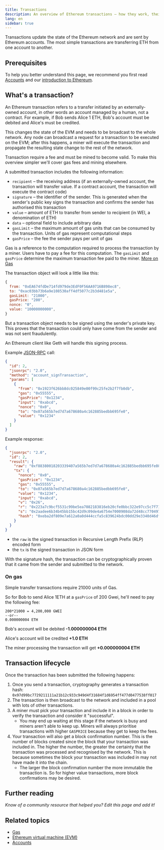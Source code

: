 ```yaml
---
title: Transactions
description: An overview of Ethereum transactions – how they work, their data structure, and how to send them via an application.
lang: en
sidebar: true
---
```


Transactions update the state of the Ethereum network and are sent by Ethereum accounts. The most simple transactions are transferring ETH from one account to another.

## Prerequisites

To help you better understand this page, we recommend you first read [Accounts](/en/developers/docs/accounts/) and our [introduction to Ethereum](/en/developers/docs/intro-to-ethereum/).

## What's a transaction?

An Ethereum transaction refers to a transfer initiated by an externally-owned account, in other words an account managed by a human, not a contract. For example, if Bob sends Alice 1 ETH, Bob's account must be debited and Alice's must be credited.

This changes the state of the EVM and needs to be broadcast to the whole network. Any node can broadcast a request for a transaction to be executed on the EVM; after this happens, a miner will execute the transaction and propagate the resulting state change to the rest of the network.

Transaction require a fee and must be mined to become valid. To make this overview simpler we'll cover gas fees and mining elsewhere.

A submitted transaction includes the following information:

- `recipient` – the receiving address (if an externally-owned account, the transaction will transfer value. If a contract account, the transaction will execute the contract code)
- `signature` – the identifier of the sender. This is generated when the sender's public key signs the transaction and confirms the sender has authorised this transaction
- `value` – amount of ETH to transfer from sender to recipient (in WEI, a denomination of ETH)
- `data` – optional field to include arbitrary data
- `gasLimit` – the maximum amount of gas units that can be consumed by the transaction. Units of gas represent computational steps
- `gasPrice` – the fee the sender pays per unit of gas

Gas is a reference to the computation required to process the transaction by a miner. Users have to pay a fee for this computation. The `gasLimit` and `gasPrice` determine the maximum transaction fee paid to the miner. [More on Gas](/en/developers/docs/gas/)

The transaction object will look a little like this:

```js
{
  from: "0xEA674fdDe714fd979de3EdF0F56AA9716B898ec8",
  to: "0xac03bb73b6a9e108530aff4df5077c2b3d481e5a",
  gasLimit: "21000",
  gasPrice: "200",
  nonce: "0",
  value: "10000000000",
}
```

But a transaction object needs to be signed using the sender's private key. This proves that the transaction could only have come from the sender and was not sent fraudulently.

An Ethereum client like Geth will handle this signing process.

Example [JSON-RPC](/https://eth.wiki/json-rpc/API) call:

```json
{
  "id": 2,
  "jsonrpc": "2.0",
  "method": "account_signTransaction",
  "params": [
    {
      "from": "0x1923f626bb8dc025849e00f99c25fe2b2f7fb0db",
      "gas": "0x55555",
      "gasPrice": "0x1234",
      "input": "0xabcd",
      "nonce": "0x0",
      "to": "0x07a565b7ed7d7a678680a4c162885bedbb695fe0",
      "value": "0x1234"
    }
  ]
}
```

Example response:

```json
{
  "jsonrpc": "2.0",
  "id": 2,
  "result": {
    "raw": "0xf88380018203339407a565b7ed7d7a678680a4c162885bedbb695fe080a44401a6e4000000000000000000000000000000000000000000000000000000000000001226a0223a7c9bcf5531c99be5ea7082183816eb20cfe0bbc322e97cc5c7f71ab8b20ea02aadee6b34b45bb15bc42d9c09de4a6754e7000908da72d48cc7704971491663",
    "tx": {
      "nonce": "0x0",
      "gasPrice": "0x1234",
      "gas": "0x55555",
      "to": "0x07a565b7ed7d7a678680a4c162885bedbb695fe0",
      "value": "0x1234",
      "input": "0xabcd",
      "v": "0x26",
      "r": "0x223a7c9bcf5531c99be5ea7082183816eb20cfe0bbc322e97cc5c7f71ab8b20e",
      "s": "0x2aadee6b34b45bb15bc42d9c09de4a6754e7000908da72d48cc7704971491663",
      "hash": "0xeba2df809e7a612a0a0d444ccfa5c839624bdc00dd29e3340d46df3870f8a30e"
    }
  }
}
```

- the `raw` is the signed transaction in Recursive Length Prefix (RLP) encoded form
- the `tx` is the signed transaction in JSON form

With the signature hash, the transaction can be cryptographically proven that it came from the sender and submitted to the network.

### On gas

Simple transfer transactions require 21000 units of Gas.

So for Bob to send Alice 1ETH at a `gasPrice` of 200 Gwei, he'll need to pay the following fee:

```
200*21000 = 4,200,000 GWEI
--or--
0.000000004 ETH
```

Bob's account will be debited **-1.000000004 ETH**

Alice's account will be credited **+1.0 ETH**

The miner processing the transaction will get **+0.000000004 ETH**

## Transaction lifecycle

Once the transaction has been submitted the following happens:

1. Once you send a transaction, cryptography generates a transaction hash:
   `0x97d99bc7729211111a21b12c933c949d4f31684f1d6954ff477d0477538ff017`
2. The transaction is then broadcast to the network and included in a pool with lots of other transactions.
3. A miner must pick your transaction and include it in a block in order to verify the transaction and consider it "successful".
   - You may end up waiting at this stage if the network is busy and miners aren't able to keep up. Miners will always prioritise transactions with higher `GASPRICE` because they get to keep the fees.
4. Your transaction will also get a block confirmation number. This is the number of blocks created since the block that your transaction was included in. The higher the number, the greater the certainty that the transaction was processed and recognised by the network. This is because sometimes the block your transaction was included in may not have made it into the chain.
   - The larger the block confirmation number the more immutable the transaction is. So for higher value transactions, more block confirmations may be desired.

<!-- **State change**

FROM THE WHITEPAPER:

1. Check if the transaction is well-formed (ie. has the right number of values), the signature is valid, and the nonce matches the nonce in the sender's account. If not, return an error.
2. Calculate the transaction fee as `STARTGAS * GASPRICE`, and determine the sending address from the signature. Subtract the fee from the sender's account balance and increment the sender's nonce. If there is not enough balance to spend, return an error.
3. Initialize `GAS = STARTGAS`, and take off a certain quantity of gas per byte to pay for the bytes in the transaction.
4. Transfer the transaction value from the sender's account to the receiving account. If the receiving account does not yet exist, create it. If the receiving account is a contract, run the contract's code either to completion or until the execution runs out of gas.
5. If the value transfer failed because the sender did not have enough money, or the code execution ran out of gas, revert all state changes except the payment of the fees, and add the fees to the miner's account.
6. Otherwise, refund the fees for all remaining gas to the sender, and send the fees paid for gas consumed to the miner.
 -->
<!-- ## Failed transactions

A transaction can fail for a number of reasons:

- Not enough gas
  - The gas limit is too low
- Reverted -->

<!-- ## Messages

Messages are like transactions between contract accounts but they're not added to the blockchain. They allow smart contracts to call other contracts and trigger their execution.

FROM WHITEPAPER:

A message is produced when a contract currently executing code executes the `CALL` opcode, which produces and executes a message. Like a transaction, a message leads to the recipient account running its code. Thus, contracts can have relationships with other contracts in exactly the same way that external actors can.

@Sam Richards help me understand messages please :D

```
// FROM SOLIDITY DOCS
Contracts can call other contracts or send Ether to non-contract accounts by the means of message calls. Message calls are similar to transactions, in that they have a source, a target, data payload, Ether, gas and return data. In fact, every transaction consists of a top-level message call which in turn can create further message calls.

A contract can decide how much of its remaining gas should be sent with the inner message call and how much it wants to retain. If an out-of-gas exception happens in the inner call (or any other exception), this will be signalled by an error value put onto the stack. In this case, only the gas sent together with the call is used up. In Solidity, the calling contract causes a manual exception by default in such situations, so that exceptions “bubble up” the call stack.

As already said, the called contract (which can be the same as the caller) will receive a freshly cleared instance of memory and has access to the call payload - which will be provided in a separate area called the calldata. After it has finished execution, it can return data which will be stored at a location in the caller’s memory preallocated by the caller.

Calls are limited to a depth of 1024, which means that for more complex operations, loops should be preferred over recursive calls.
```

<!-- Feels like this should maybe form a more advanced/complex doc that sits under transactions. Stuff like Ethers and providers need some sort of intro-->

<!-- ## How to send a transaction -->

<!-- `web3.eth.sendTransaction(transactionObject [, callback])` -->

<!-- Using Ethers and a provider... -->

<!-- ```js
// We require a provider to send transactions
let provider = ethers.getDefaultProvider()

let privateKey =
  "0x3141592653589793238462643383279502884197169399375105820974944592"
let wallet = new ethers.Wallet(privateKey, provider)

let amount = ethers.utils.parseEther("1.0")

let tx = {
  to: "0x88a5c2d9919e46f883eb62f7b8dd9d0cc45bc290",
  // ... or supports ENS names
  // to: "ricmoo.firefly.eth",

  // We must pass in the amount as wei (1 ether = 1e18 wei), so we
  // use this convenience function to convert ether to wei.
  value: ethers.utils.parseEther("1.0"),
}

let sendPromise = wallet.sendTransaction(tx)

sendPromise.then((tx) => {
  console.log(tx)
  // {
  //    // All transaction fields will be present
  //    "nonce", "gasLimit", "pasPrice", "to", "value", "data",
  //    "from", "hash", "r", "s", "v"
  // }
})
``` -->

<!-- **Transaction requests**

Ethers

```js
{
    // Required unless deploying a contract (in which case omit)
    to: addressOrName,  // the target address or ENS name

    // These are optional/meaningless for call and estimateGas
    nonce: 0,           // the transaction nonce
    gasLimit: 0,        // the maximum gas this transaction may spend
    gasPrice: 0,        // the price (in wei) per unit of gas

    // These are always optional (but for call, data is usually specified)
    data: "0x",         // extra data for the transaction, or input for call
    value: 0,           // the amount (in wei) this transaction is sending
    chainId: 3          // the network ID; usually added by a signer
}
``` -->

<!-- **Transaction response**

```js
{
    // Only available for mined transactions
    blockHash: "0x7f20ef60e9f91896b7ebb0962a18b8defb5e9074e62e1b6cde992648fe78794b",
    blockNumber: 3346463,
    timestamp: 1489440489,

    // Exactly one of these will be present (send vs. deploy contract)
    // They will always be a properly formatted checksum address
    creates: null,
    to: "0xc149Be1bcDFa69a94384b46A1F91350E5f81c1AB",

    // The transaction hash
    hash: "0xf517872f3c466c2e1520e35ad943d833fdca5a6739cfea9e686c4c1b3ab1022e",

    // See above "Transaction Requests" for details
    data: "0x",
    from: "0xEA674fdDe714fd979de3EdF0F56AA9716B898ec8",
    gasLimit: utils.bigNumberify("90000"),
    gasPrice: utils.bigNumberify("21488430592"),
    nonce: 0,
    value: utils.parseEther(1.0017071732629267),

    // The chain ID; 0 indicates replay-attack vulnerable
    // (eg. 1 = Homestead mainnet, 3 = Ropsten testnet)
    chainId: 1,

    // The signature of the transaction (TestRPC may fail to include these)
    r: "0x5b13ef45ce3faf69d1f40f9d15b0070cc9e2c92f3df79ad46d5b3226d7f3d1e8",
    s: "0x535236e497c59e3fba93b78e124305c7c9b20db0f8531b015066725e4bb31de6",
    v: 37,

    // The raw transaction (TestRPC may be missing this)
    raw: "0xf87083154262850500cf6e0083015f9094c149be1bcdfa69a94384b46a1f913" +
           "50e5f81c1ab880de6c75de74c236c8025a05b13ef45ce3faf69d1f40f9d15b0" +
           "070cc9e2c92f3df79ad46d5b3226d7f3d1e8a0535236e497c59e3fba93b78e1" +
           "24305c7c9b20db0f8531b015066725e4bb31de6"
}
``` -->

<!-- ## How are transactions protected/safe? -->

## Further reading

_Know of a community resource that helped you? Edit this page and add it!_

## Related topics

- [Gas](/en/developers/docs/gas/)
- [Ethereum virtual machine (EVM)](/en/developers/docs/evm/)
- [Accounts](/en/developers/docs/accounts/)
